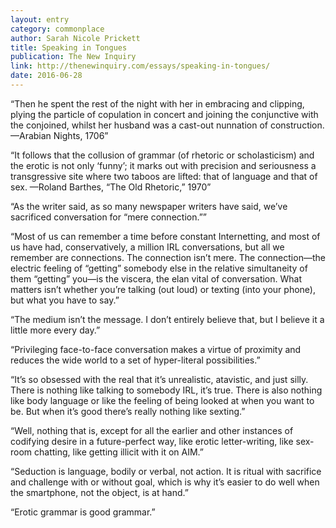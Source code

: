 ```yaml
---
layout: entry
category: commonplace
author: Sarah Nicole Prickett
title: Speaking in Tongues
publication: The New Inquiry
link: http://thenewinquiry.com/essays/speaking-in-tongues/
date: 2016-06-28
---
```


“Then he spent the rest of the night with her in embracing and clipping, plying the particle of copulation in concert and joining the conjunctive with the conjoined, whilst her husband was a cast-out nunnation of construction. —Arabian Nights, 1706”

“It follows that the collusion of grammar (of rhetoric or scholasticism) and the erotic is not only ‘funny’; it marks out with precision and seriousness a transgressive site where two taboos are lifted: that of language and that of sex. —Roland Barthes, “The Old Rhetoric,” 1970”

“As the writer said, as so many newspaper writers have said, we’ve sacrificed conversation for “mere connection.””

“Most of us can remember a time before constant Internetting, and most of us have had, conservatively, a million IRL conversations, but all we remember are connections. The connection isn’t mere. The connection—the electric feeling of “getting” somebody else in the relative simultaneity of them “getting” you—is the viscera, the elan vital of conversation. What matters isn’t whether you’re talking (out loud) or texting (into your phone), but what you have to say.”

“The medium isn’t the message. I don’t entirely believe that, but I believe it a little more every day.”

“Privileging face-to-face conversation makes a virtue of proximity and reduces the wide world to a set of hyper-literal possibilities.”

“It’s so obsessed with the real that it’s unrealistic, atavistic, and just silly. There is nothing like talking to somebody IRL, it’s true. There is also nothing like body language or like the feeling of being looked at when you want to be. But when it’s good there’s really nothing like sexting.”

“Well, nothing that is, except for all the earlier and other instances of codifying desire in a future-perfect way, like erotic letter-writing, like sex-room chatting, like getting illicit with it on AIM.”

“Seduction is language, bodily or verbal, not action. It is ritual with sacrifice and challenge with or without goal, which is why it’s easier to do well when the smartphone, not the object, is at hand.”

“Erotic grammar is good grammar.”

